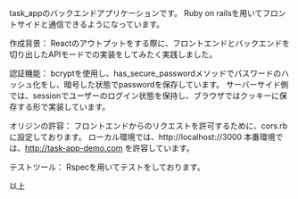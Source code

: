 task_appのバックエンドアプリケーションです。
Ruby on railsを用いてフロントサイドと通信できるようになっています。

作成背景：
Reactのアウトプットをする際に、フロントエンドとバックエンドを切り出したAPIモードでの実装をしてみたく実践しました。

認証機能：
bcryptを使用し、has_secure_passwordメソッドでパスワードのハッシュ化をし、暗号した状態でpasswordを保存しています。
サーバーサイド側では、sessionでユーザーのログイン状態を保持し、ブラウザではクッキーに保存する形で実装しています。

オリジンの許容：
フロントエンドからのリクエストを許可するために、cors.rbに設定しております。
ローカル環境では、http://localhost://3000
本番環境では、http://task-app-demo.com
を許容しています。

テストツール：
Rspecを用いてテストをしております。

以上
